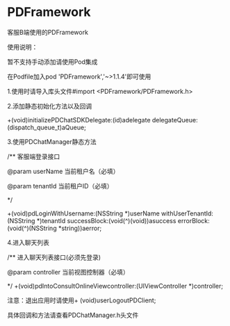 # PDFramework 

客服B端使用的PDFramework

使用说明：

暂不支持手动添加请使用Pod集成

在Podfile加入pod 'PDFramework','~>1.1.4'即可使用

1.使用时请导入库头文件#import <PDFramework/PDFramework.h>

2.添加静态初始化方法以及回调

+(void)initializePDChatSDKDelegate:(id<PDChatManagerDelegate>)adelegate delegateQueue:(dispatch_queue_t)aQueue;

3.使用PDChatManager静态方法

/**
客服端登录接口

@param userName 当前租户名（必填）

@param tenantId 当前租户ID（必填）

*/

+(void)pdLoginWithUsername:(NSString *)userName withUserTenantId:(NSString *)tenantId  successBlock:(void(^)(void))asuccess errorBlock:(void(^)(NSString *string))aerror;

4.进入聊天列表

/**
进入聊天列表接口(必须先登录)

@param controller 当前视图控制器（必填）

*/
+(void)pdIntoConsultOnlineViewcontroller:(UIViewController *)controller;


注意：退出应用时请使用+ (void)userLogoutPDClient;

具体回调和方法请查看PDChatManager.h头文件



